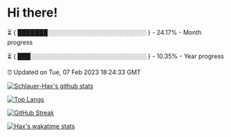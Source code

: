 # Hi there!

⏳ { ███████░░░░░░░░░░░░░░░░░░░░░░░ } - 24.17% - Month progress

⏳ { ███░░░░░░░░░░░░░░░░░░░░░░░░░░░ } - 10.35% - Year progress

⏰ Updated on Tue, 07 Feb 2023 18:24:33 GMT


[![Schlauer-Hax's github stats](https://github-readme-stats.vercel.app/api?username=Schlauer-Hax&show_icons=true&theme=dark&count_private=true)](https://github.com/Schlauer-Hax)


[![Top Langs](https://github-readme-stats.vercel.app/api/top-langs/?username=Schlauer-Hax&layout=compact&theme=dark)](https://github.com/Schlauer-Hax?tab=repositories)

[![GitHub Streak](https://streak-stats.demolab.com?user=Schlauer-Hax&theme=dark)](https://git.io/streak-stats)

[![Hax's wakatime stats](https://github-readme-stats.vercel.app/api/wakatime?username=Hax&theme=dark)](https://wakatime.com/@Hax)

